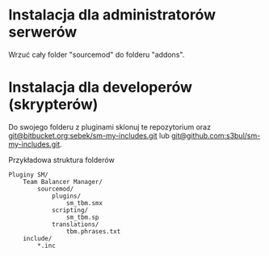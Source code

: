 # Instalacja dla administratorów serwerów #
Wrzuć cały folder "sourcemod" do folderu "addons".

# Instalacja dla developerów (skrypterów) #
Do swojego folderu z pluginami sklonuj te repozytorium oraz [git@bitbucket.org:sebek/sm-my-includes.git](https://bitbucket.org/sebek/sm-my-includes) lub [git@github.com:s3bul/sm-my-includes.git](https://github.com/s3bul/sm-my-includes).

Przykładowa struktura folderów

	Pluginy SM/
		Team Balancer Manager/
			sourcemod/
				plugins/
					sm_tbm.smx
				scripting/
					sm_tbm.sp
				translations/
					tbm.phrases.txt
		include/
			*.inc
